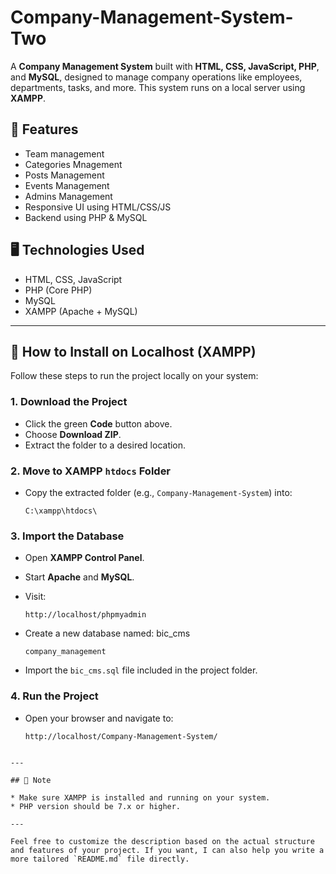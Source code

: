 # Company-Management-System-Two

A **Company Management System** built with **HTML, CSS, JavaScript, PHP**, and **MySQL**, designed to manage company operations like employees, departments, tasks, and more. This system runs on a local server using **XAMPP**.

## 🔧 Features

* Team management
* Categories Mnagement
* Posts Management
* Events Management
* Admins Management
* Responsive UI using HTML/CSS/JS
* Backend using PHP & MySQL

## 🖥️ Technologies Used

* HTML, CSS, JavaScript
* PHP (Core PHP)
* MySQL
* XAMPP (Apache + MySQL)

---

## 🚀 How to Install on Localhost (XAMPP)

Follow these steps to run the project locally on your system:

### 1. Download the Project

* Click the green **Code** button above.
* Choose **Download ZIP**.
* Extract the folder to a desired location.

### 2. Move to XAMPP `htdocs` Folder

* Copy the extracted folder (e.g., `Company-Management-System`) into:

  ```
  C:\xampp\htdocs\
  ```

### 3. Import the Database

* Open **XAMPP Control Panel**.
* Start **Apache** and **MySQL**.
* Visit:

  ```
  http://localhost/phpmyadmin
  ```
* Create a new database named: bic_cms

  ```
  company_management
  ```
* Import the `bic_cms.sql` file included in the project folder.

### 4. Run the Project

* Open your browser and navigate to:

  ```
  http://localhost/Company-Management-System/
  ```
```

---

## 📌 Note

* Make sure XAMPP is installed and running on your system.
* PHP version should be 7.x or higher.

---

Feel free to customize the description based on the actual structure and features of your project. If you want, I can also help you write a more tailored `README.md` file directly.
